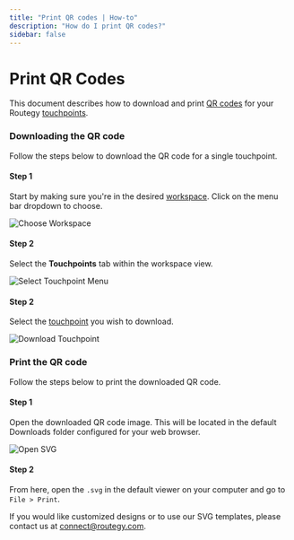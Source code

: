 ```yaml
---
title: "Print QR codes | How-to"
description: "How do I print QR codes?"
sidebar: false
---
```


# Print QR Codes

This document describes how to download and print [QR codes](https://en.wikipedia.org/wiki/QR_code) for your Routegy [touchpoints](/topic/touchpoints/).

### Downloading the QR code

Follow the steps below to download the QR code for a single touchpoint.

#### Step 1

Start by making sure you're in the desired [workspace](/reference/workspaces/). Click on the menu bar dropdown to choose.

![Choose Workspace](/images/navigation/choose-workspace-dropdown.png)

#### Step 2

Select the **Touchpoints** tab within the workspace view.

![Select Touchpoint Menu](/images/navigation/select-touchpoints-menu.png)

#### Step 2

Select the [touchpoint](/reference/touchpoints/) you wish to download.

![Download Touchpoint](/images/modals/personal-office-coffee-machine-download-touchpoint.png)

### Print the QR code

Follow the steps below to print the downloaded QR code.

#### Step 1

Open the downloaded QR code image. This will be located in the default Downloads folder configured for your web browser.

![Open SVG](/images/navigation/personal-office-coffee-machine-open-touchpoint-svg.png)

#### Step 2

From here, open the `.svg` in the default viewer on your computer and go to `File > Print`.

If you would like customized designs or to use our SVG templates, please contact us at <connect@routegy.com>.
